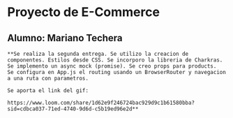 # Proyecto de E-Commerce
## Alumno: Mariano Techera
	**Se realiza la segunda entrega. Se utilizo la creacion de  componentes. Estilos desde CSS. Se incorporo la libreria de Charkras. Se implemento un async mock (promise). Se creo props para products.
	Se configura en App.js el routing usando un BrowserRouter y navegacion a una ruta con parametros.
	
	Se aporta el link del gif:

	https://www.loom.com/share/1d62e9f246724bac929d9c1b61580bba?sid=cdbca037-71ed-4740-9d6d-c5b19ed96e2d**